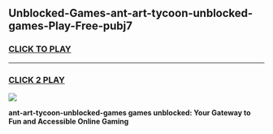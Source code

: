 
## Unblocked-Games-ant-art-tycoon-unblocked-games-Play-Free-pubj7
<h3>
<a href="https://premium76.site?title=ant-art-tycoon-unblocked-games&ref=20M">CLICK TO PLAY</a></h3>
<hr>

<h3>
<a href="https://premium76.site?title=ant-art-tycoon-unblocked-games&ref=20M">CLICK 2 PLAY</a>
  
</h3>

<a href="https://premium76.site?title=ant-art-tycoon-unblocked-games&ref=19M"><img src="https://clearcache.store/games.png"></a>


**ant-art-tycoon-unblocked-games games unblocked: Your Gateway to Fun and Accessible Online Gaming**
